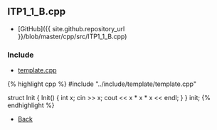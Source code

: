 ## ITP1_1_B.cpp

- [GitHub]({{ site.github.repository_url }}/blob/master/cpp/src/ITP1_1_B.cpp)

### Include

- [template.cpp](../include/template/template)

{% highlight cpp %}
#include "../include/template/template.cpp"

struct Init { Init() { int x; cin >> x; cout << x * x * x << endl; } } init;
{% endhighlight %}

- [Back](../..)
